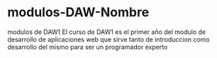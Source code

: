 # modulos-DAW-Nombre
 modulos de DAW1
 El curso de DAW1 es el primer año del modulo de desarrollo de aplicaciones web que sirve tanto de introduccion como desarrollo del mismo para ser un programador experto